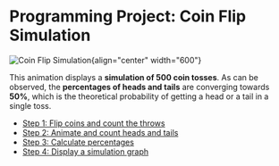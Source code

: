 # Programming Project: Coin Flip Simulation

![Coin Flip Simulation](img/CoinFlipSimulation500.gif){align="center" width="600"}

This animation displays a **simulation of 500 coin tosses**. As can be observed, the **percentages of heads and tails** are converging towards **50%**, which is the theoretical probability of getting a head or a tail in a single toss.


- [Step 1: Flip coins and count the throws](contents/unit01/flipcoin/vars_mainloop.md)
- [Step 2: Animate and count heads and tails](contents/unit01/flipcoin/checkflip.md)
- [Step 3: Calculate percentages](contents/unit01/flipcoin/calculations.md)
- [Step 4: Display a simulation graph](contents/unit01/flipcoin/graph.md)

